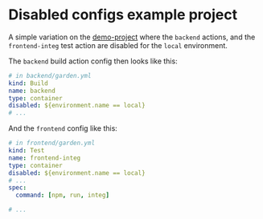 # Disabled configs example project

A simple variation on the [demo-project](https://github.com/garden-io/garden/blob/main/examples/demo-project/README.md) where the `backend` actions, and the `frontend-integ` test action are disabled for the `local` environment.

The `backend` build action config then looks like this:

```yaml
# in backend/garden.yml
kind: Build
name: backend
type: container
disabled: ${environment.name == local}
# ...
```

And the `frontend` config like this:

```yaml
# in frontend/garden.yml
kind: Test
name: frontend-integ
type: container
disabled: ${environment.name == local}
# ...
spec:
  command: [npm, run, integ]

# ...
```
